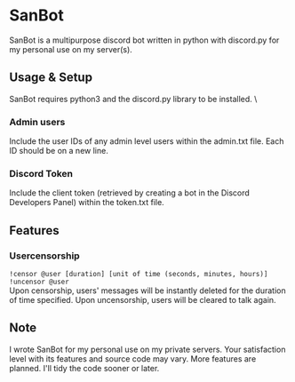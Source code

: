 # SanBot
SanBot is a multipurpose discord bot written in python with discord.py for my personal use on my server(s).

## Usage & Setup
SanBot requires python3 and the discord.py library to be installed. \
### Admin users
Include the user IDs of any admin level users within the admin.txt file. Each ID should be on a new line.
### Discord Token
Include the client token (retrieved by creating a bot in the Discord Developers Panel) within the token.txt file.

## Features
### Usercensorship
`!censor @user [duration] [unit of time (seconds, minutes, hours)]`\
`!uncensor @user`\
Upon censorship, users' messages will be instantly deleted for the duration of time specified. Upon uncensorship, users will be cleared to talk again.

## Note
I wrote SanBot for my personal use on my private servers. Your satisfaction level with its features and source code may vary. More features are planned. I'll tidy the code sooner or later. 
